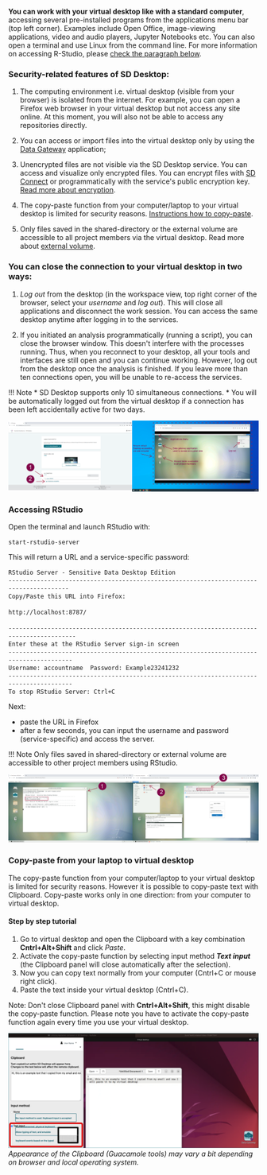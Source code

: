 
**You can work with your virtual desktop like with a standard computer**, accessing several pre-installed programs from the applications menu bar (top left corner). Examples include Open Office, image-viewing applications, video and audio players, Jupyter Notebooks etc. You can also open a terminal and use Linux from the command line. For more information on accessing R-Studio, please [check the paragraph below](#accessing-rstudio).

### Security-related features of SD Desktop:

1. The computing environment i.e. virtual desktop (visible from your browser) is isolated from the internet. For example, you can open a Firefox web browser in your virtual desktop but not access any site online. At this moment, you will also not be able to access any repositories directly.

2. You can access or import files into the virtual desktop only by using the [Data Gateway](#accessing-encrypted-sensitive-data-within-sd-desktop) application;

3. Unencrypted files are not visible via the SD Desktop service. You can access and visualize only encrypted files. You can encrypt files with [SD Connect](./sd_connect.md) or programmatically with the service's public encryption key. [Read more about encryption](./sd-connect-introduction-to-data-encryption.md).

4. The copy-paste function from your computer/laptop to your virtual desktop is limited for security reasons. [Instructions how to copy-paste](#copy-paste-from-your-laptop-to-virtual-desktop).

5. Only files saved in the shared-directory or the external volume are accessible to all project members via the virtual desktop. Read more about [external volume](./sd-desktop-create.md#3-add-an-external-volume-virtual-external-hard-drive).

### You can close the connection to your virtual desktop in two ways:

1. _Log out_ from the desktop (in the workspace view, top right corner of the browser, select your _username_ and _log out_). This will close all applications and disconnect the work session. You can access the same desktop anytime after logging in to the services.

2. If you initiated an analysis programmatically (running a script), you can close the browser window. This doesn't interfere with the processes running. Thus, when you reconnect to your desktop, all your tools and interfaces are still open and you can continue working. However, log out from the desktop once the analysis is finished. If you leave more than ten connections open, you will be unable to re-access the services. 

!!! Note
    * SD Desktop supports only 10 simultaneous connections. 
    * You will be automatically logged out from the virtual desktop if a connection has been left accidentally active for two days.
 
 
 [![Access-virtual-Desktop](images/desktop/desktop-access.png)](images/desktop/desktop-access.png)

### Accessing RStudio 

Open the terminal and launch RStudio with:

```text
start-rstudio-server
```

This will return a URL and a service-specific password:

```text
RStudio Server - Sensitive Data Desktop Edition
---------------------------------------------------------------------------------------
Copy/Paste this URL into Firefox:

http://localhost:8787/

-----------------------------------------------------------------------------------------
Enter these at the RStudio Server sign-in screen
----------------------------------------------------------------------------------------
Username: accountname  Password: Example23241232
----------------------------------------------------------------------------------------
To stop RStudio Server: Ctrl+C
```

Next:

* paste the URL in Firefox 
* after a few seconds, you can input the username and password (service-specific) and access the server.

!!! Note
    Only files saved in shared-directory or external volume are accessible to other project members using RStudio.


[![Desktop-rstudio](images/desktop/desktop-rstudio.png)](images/desktop/desktop-rstudio.png)

### Copy-paste from your laptop to virtual desktop

The copy-paste function from your computer/laptop to your virtual desktop is limited for security reasons. However it is possible to copy-paste text with Clipboard. Copy-paste works only in one direction: from your computer to virtual desktop.

#### Step by step tutorial
1. Go to virtual desktop and open the Clipboard with a key combination **Cntrl+Alt+Shift** and click *Paste*.
2. Activate the copy-paste function by selecting input method ***Text input*** (the Clipboard panel will close automatically after the selection).
3. Now you can copy text normally from your computer (Cntrl+C or mouse right click).
4. Paste the text inside your virtual desktop (Cntrl+C).

Note: Don't close Clipboard panel with **Cntrl+Alt+Shift**, this might disable the copy-paste function. Please note you have to activate the copy-paste function again every time you use your virtual desktop. 

![SD Desktop Clipboard screenshot](images/desktop/SD-Desktop-Clipboard.png)
*Appearance of the Clipboard (Guacamole tools) may vary a bit depending on browser and local operating system.*

